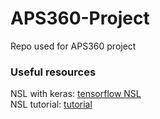 # APS360-Project
Repo used for APS360 project

### Useful resources
NSL with keras: <a href="https://www.tensorflow.org/neural_structured_learning">tensorflow NSL </a> <br>
NSL tutorial: <a href="https://analyticsindiamag.com/tensorflows-neural-structured-learning-makes-deep-learning-super-easy/"> tutorial </a>
